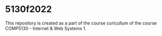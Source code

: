 # 5130f2022

This repository is created as a part of the course curicullum of the course COMP5130 - Internet & Web Systems 1. 
